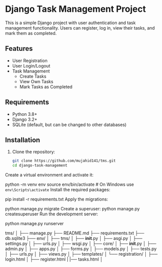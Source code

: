 # Django Task Management Project

This is a simple Django project with user authentication and task management functionality. Users can register, log in, view their tasks, and mark them as completed.

## Features

- User Registration
- User Login/Logout
- Task Management
  - Create Tasks
  - View Own Tasks
  - Mark Tasks as Completed

## Requirements

- Python 3.8+
- Django 3.2+
- SQLite (default, but can be changed to other databases)

## Installation

1. Clone the repository:

   ```bash
   git clone https://github.com/mujahid141/tms.git
   cd django-task-management


Create a virtual environment and activate it:


python -m venv env
source env/bin/activate  # On Windows use `env\Scripts\activate`
Install the required packages:

pip install -r requirements.txt
Apply the migrations:

python manage.py migrate
Create a superuser:
python manage.py createsuperuser
Run the development server:

python manage.py runserver

tms/
│
├── manage.py
├── README.md
├── requirements.txt
├── db.sqlite3
├── env/
│
├── tms/
│   ├── __init__.py
│   ├── asgi.py
│   ├── settings.py
│   ├── urls.py
│   ├── wsgi.py
│
├── core/
│   ├── __init__.py
│   ├── admin.py
│   ├── apps.py
│   ├── forms.py
│   ├── models.py
│   ├── tests.py
│   ├── urls.py
│   ├── views.py
│   ├── templates/
│       └── registration/
│           ├── login.html
│           ├── register.html
|           |── tasks.html
│